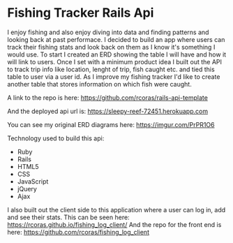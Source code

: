 # Fishing Tracker Rails Api

I enjoy fishing and also enjoy diving into data and finding patterns and looking back at past performace. I decided to build an app where users can track their fishing stats and look back on them as I know it's something I would use. To start I created an ERD showing the table I will have and how it will link to users. Once I set with a minimum product idea I built out the API to track trip info like location, lenght of trip, fish caught etc. and tied this table to user via a user id. As I improve my fishing tracker I'd like to create another table that stores information on which fish were caught.

A link to the repo is here:
https://github.com/rcoras/rails-api-template

And the deployed api url is: https://sleepy-reef-72451.herokuapp.com

You can see my original ERD diagrams here:
https://imgur.com/PrPR1O6

Technology used to build this api:
* Ruby
* Rails
* HTML5
* CSS
* JavaScript
* jQuery
* Ajax

I also built out the client side to this application where a user can log in, add and see their stats. This can be seen here: https://rcoras.github.io/fishing_log_client/
And the repo for the front end is here: https://github.com/rcoras/fishing_log_client
